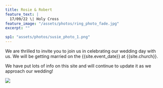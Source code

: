 ```yaml
---
title: Rosie & Robert
feature_text: |
  17/09/22 \| Holy Cross
feature_image: "/assets/photos/ring_photo_fade.jpg"
excerpt: ""

sp1: "assets/photos/susie_photo_1.png"
---
```


We are thrilled to invite you to join us in celebrating our wedding day with us.
We will be getting married on the {{site.event_date}} at {{site.church}}.

We have put lots of info on this site and will continue to update it as we approach our wedding!
<!-- We will be putting more important information about the day on this website, but
for now please save the date and fill in [this form](https://docs.google.com/forms/d/e/1FAIpQLSeh13f0LGqoXibIjHL_-i_IU2zMeDCfHy7jns8UCRvPjQmp1w/viewform)
so we can send out an invitation in the near future. -->

<img
src="{{ page.sp1 | prepend: site.baseurl | replace: '//', '/' }}"
/>
